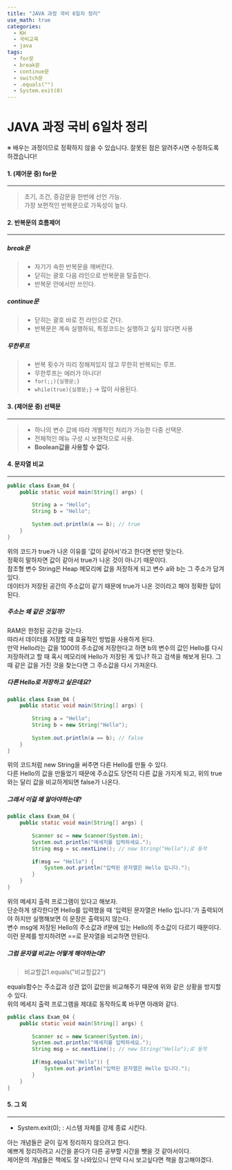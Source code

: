 ```yaml
---
title: "JAVA 과정 국비 6일차 정리"
use_math: true
categories:
  - KH
  - 국비교육
  - java
tags:
  - for문
  - break문
  - continue문
  - switch문
  - .equals("")
  - System.exit(0)
---
```



# JAVA 과정 국비 6일차 정리  
※ 배우는 과정이므로 정확하지 않을 수 있습니다. 잘못된 점은 알려주시면 수정하도록 하겠습니다!  




#### 1. (제어문 중) for문  
---

> 초기, 조건, 증감문을 한번에 선언 가능.  
> 가장 보편적인 반복문으로 가독성이 높다.  



#### 2. 반복문의 흐름제어  
---

##### break문  

> * 자기가 속한 반복문을 깨버린다.  
> * 닫히는 괄호 다음 라인으로 반복문을 탈출한다.  
> * 반복문 안에서만 쓰인다.  

##### continue문  

> * 닫히는 괄호 바로 전 라인으로 간다.  
> * 반복문은 계속 실행하되, 특정코드는 실행하고 싶지 않다면 사용  

##### 무한루프  

> + 반복 횟수가 미리 정해져있지 않고 무한히 반복되는 루프.  
> + 무한루프는 에러가 아니다!  
> + `for(;;){실행문;}`  
> + `while(true){실행문;}` -> 많이 사용된다.  



#### 3. (제어문 중) 선택문  
---

> * 하나의 변수 값에 따라 개별적인 처리가 가능한 다중 선택문.  
> * 전체적인 메뉴 구성 시 보편적으로 사용.  
> * **Boolean값을 사용할 수 없다.**  



#### 4. 문자열 비교  
---

```java
public class Exam_04 {
	public static void main(String[] args) {
		
		String a = "Hello";
		String b = "Hello";
		
		System.out.println(a == b); // true
	}
}
```

위의 코드가 true가 나온 이유를 '값이 같아서'라고 한다면 반만 맞는다.  
정확히 말하자면 값이 같아서 true가 나온 것이 아니기 때문이다.  
참조형 변수 String은 Heap 메모리에 값을 저장하게 되고 변수 a와 b는 그 주소가 담겨있다.  
데이터가 저장된 공간의 주소값이 같기 때문에 true가 나온 것이라고 해야 정확한 답이 된다.  

##### 주소는 왜 같은 것일까?  
RAM은 한정된 공간을 갖는다.   
따라서 데이터를 저장할 때 효율적인 방법을 사용하게 된다.  
만약 Hello라는 값을 1000의 주소값에 저장한다고 하면 b의 변수의 값인 Hello를 다시 저장하려고 할 때 혹시 메모리에 Hello가 저장된 게 있나? 하고 검색을 해보게 된다. 그때 같은 값을 가진 것을 찾는다면 그 주소값을 다시 가져온다.  

##### 다른 Hello로 저장하고 싶은데요?  

```java
public class Exam_04 {
	public static void main(String[] args) {
		
		String a = "Hello";
		String b = new String("Hello");
		
		System.out.println(a == b); // false
	}
}
```

위의 코드처럼 new String을 써주면 다른 Hello를 만들 수 있다.  
다른 Hello의 값을 만들었기 때문에 주소값도 당연히 다른 값을 가지게 되고, 위의 true와는 달리 값을 비교하게되면 false가 나온다.  

##### 그래서 이걸 왜 알아야하는데?  

```java
public class Exam_04 {
	public static void main(String[] args) {
		
		Scanner sc = new Scanner(System.in);
		System.out.println("메세지를 입력하세요.");
		String msg = sc.nextLine(); // new String("Hello");로 동작
		
		if(msg == "Hello") {
			System.out.println("입력된 문자열은 Hello 입니다.");
		}
	}
}
```

위의 메세지 출력 프로그램이 있다고 해보자.  
단순하게 생각한다면 Hello를 입력했을 때 '입력된 문자열은 Hello 입니다.'가 출력되어야 하지만 실행해보면 이 문장은 출력되지 않는다.  
변수 msg에 저장된 Hello의 주소값과 if문에 있는 Hello의 주소값이 다르기 때문이다.  
이런 문제를 방지하려면 ==로 문자열을 비교하면 안된다.  

##### 그럼 문자열 비교는 어떻게 해야하는데?

> 비교할값1.equals("비교할값2")

equals함수는 주소값과 상관 없이 값만을 비교해주기 때문에 위와 같은 상황을 방지할 수 있다.  
위의 메세지 출력 프로그램을 제대로 동작하도록 바꾸면 아래와 같다.  

```java
public class Exam_04 {
	public static void main(String[] args) {
		
		Scanner sc = new Scanner(System.in);
		System.out.println("메세지를 입력하세요.");
		String msg = sc.nextLine(); // new String("Hello");로 동작
		
		if(msg.equals("Hello")) {
			System.out.println("입력된 문자열은 Hello 입니다.");
		}
	}
}
```



#### 5. 그 외
---

* System.exit(0); : 시스템 자체를 강제 종료 시킨다.  






아는 개념들은 굳이 깊게 정리하지 않으려고 한다.  
예쁘게 정리하려고 시간을 쏟다가 다른 공부할 시간을 뺏을 것 같아서이다.  
제어문의 개념들은 책에도 잘 나와있으니 만약 다시 보고싶다면 책을 참고해야겠다.  

